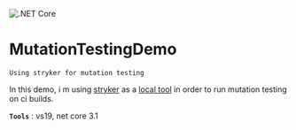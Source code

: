 ![.NET Core](https://github.com/aimenux/MutationTestingDemo/workflows/.NET%20Core/badge.svg)
# MutationTestingDemo
```
Using stryker for mutation testing
```

In this demo, i m using [stryker](https://github.com/stryker-mutator/stryker-net) as a [local tool](https://stu.dev/dotnet-core-3-local-tools/) in order to run mutation testing on ci builds.

**`Tools`** : vs19, net core 3.1